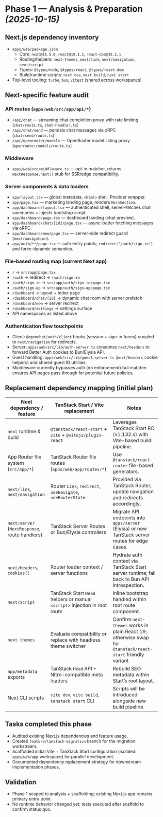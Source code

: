 # Phase 1 — Analysis & Preparation _(2025-10-15)_

## Next.js dependency inventory
- `apps/web/package.json`
	- Core: `next@15.5.0`, `react@19.1.1`, `react-dom@19.1.1`
	- Routing/helpers: `next-themes`, `next/link`, `next/navigation`, `next/script`
	- Types: `@types/node`, `@types/react`, `@types/react-dom`
	- Build/runtime scripts: `next dev`, `next build`, `next start`
- Top-level tooling: `turbo`, `bun`, `vitest` (shared across workspaces)

## Next-specific feature audit

### API routes (`apps/web/src/app/api/*`)
- `/api/chat` — streaming chat completion proxy with rate limiting (`chat/route.ts`, `chat-handler.ts`)
- `/api/chat/send` — persists chat messages via oRPC (`chat/send/route.ts`)
- `/api/openrouter/models` — OpenRouter model listing proxy (`openrouter/models/route.ts`)

### Middleware
- `apps/web/src/middleware.ts` — opt-in matcher, returns `NextResponse.next()` stub for SSR/edge compatibility.

### Server components & data loaders
- `app/layout.tsx` — global metadata, `<html>` shell, Provider wrapper.
- `app/page.tsx` — marketing landing page, renders `HeroSection`.
- `app/dashboard/layout.tsx` — authenticated shell, server-fetches chat summaries + injects bootstrap script.
- `app/dashboard/page.tsx` — dashboard landing (chat preview).
- `app/dashboard/chat/[id]/page.tsx` — async loader fetching messages via oRPC.
- `app/dashboard/new/page.tsx` — server-side redirect guard (`next/navigation`).
- `app/auth/**/page.tsx` — auth entry points; `redirect("/auth/sign-in")` and force-dynamic semantics.

### File-based routing map (current Next app)
- `/` → `src/app/page.tsx`
- `/auth` → redirect → `/auth/sign-in`
- `/auth/sign-in` → `src/app/auth/sign-in/page.tsx`
- `/auth/sign-up` → `src/app/auth/sign-up/page.tsx`
- `/dashboard` → layout + index page
- `/dashboard/chat/[id]` → dynamic chat room with server prefetch
- `/dashboard/new` → server redirect
- `/dashboard/settings` → settings surface
- API namespaces as listed above

### Authentication flow touchpoints
- Client: `@openchat/auth/client` hooks (session + sign-in forms) coupled to `next/navigation` for redirects.
- Server: `apps/web/src/lib/auth-server.ts` consumes `next/headers` to forward Better Auth cookies to Bun/Elysia API.
- Guest handling: `apps/web/src/lib/guest.server.ts` (`next/headers` cookie helpers) and shared guest ID utilities.
- Middleware currently bypasses auth (no enforcement) but matcher ensures API pages pass through for potential future policies.

## Replacement dependency mapping (initial plan)

| Next dependency / feature | TanStack Start / Vite replacement | Notes |
| --- | --- | --- |
| `next` runtime & build | `@tanstack/react-start` + `vite` + `@vitejs/plugin-react` | Leverages TanStack Start RC (v1.132.x) with Vite-based build pipeline. |
| App Router file system (`src/app/*`) | TanStack Router file routes (`apps/web/app/routes/*`) | Use `@tanstack/react-router` file-based generators. |
| `next/link`, `next/navigation` | Router `Link`, `redirect`, `useNavigate`, `useRouterState` | Provided via TanStack Router; update navigation and redirects accordingly. |
| `next/server` (`NextResponse`, route handlers) | TanStack Server Routes or Bun/Elysia controllers | Migrate API endpoints into `apps/server` (Elysia) or new TanStack server routes for edge cases. |
| `next/headers`, `cookies()` | Router loader context / server functions | Hydrate auth context via TanStack Start server runtime; fall back to Bun API introspection. |
| `next/script` | TanStack Start `Head` helpers or manual `<script>` injection in root route | Inline bootstrap handled within root route component. |
| `next-themes` | Evaluate compatibility or replace with headless theme switcher | Confirm `next-themes` works in plain React 19; otherwise swap for `@tanstack/react-start` friendly variant. |
| `app/metadata` exports | TanStack `Head` API + Nitro-compatible meta loaders | Rebuild SEO metadata within Start’s root layout. |
| Next CLI scripts | `vite dev`, `vite build`, `tanstack start` CLI | Scripts will be introduced alongside new build pipeline. |

## Tasks completed this phase
- Audited existing Next.js dependencies and feature usage.
- Created `feature/tanstack-migration` branch for the migration workstream.
- Scaffolded initial Vite + TanStack Start configuration (isolated `apps/web/app` workspace) for parallel development.
- Documented dependency replacement strategy for downstream implementation phases.

## Validation
- Phase 1 scoped to analysis + scaffolding; existing Next.js app remains primary entry point.
- No runtime behavior changed yet; tests executed after scaffold to confirm status quo.
